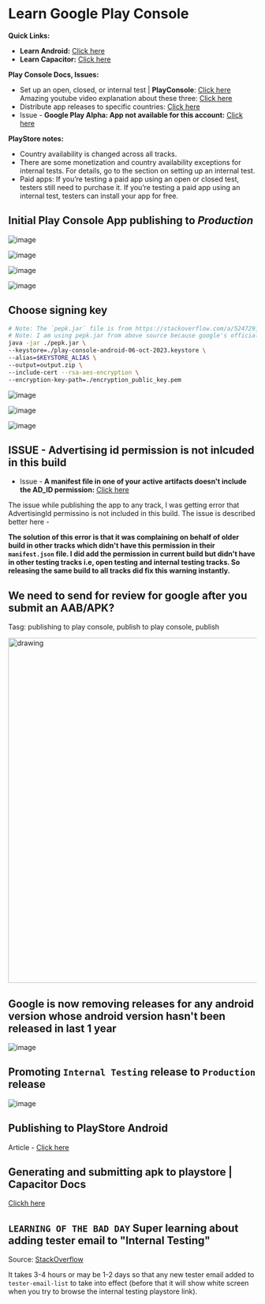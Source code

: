 # Learn Google Play Console

**Quick Links:**
- **Learn Android:** [Click here](https://github.com/sahilrajput03/learning_android/blob/main/Readme.md)
- **Learn Capacitor:** [Click here](learn-capacitor.md)

**Play Console Docs, Issues:**
- Set up an open, closed, or internal test \| **PlayConsole**: [Click here](https://support.google.com/googleplay/android-developer/answer/9845334) Amazing youtube video explanation about these three: [Click here](https://www.youtube.com/watch?v=AqFocbUV810&t=31s)
- Distribute app releases to specific countries: [Click here](https://support.google.com/googleplay/android-developer/answer/7550024?hl=en)
- Issue - **Google Play Alpha: App not available for this account:** [Click here](https://stackoverflow.com/questions/59090859/google-play-alpha-app-not-available-for-this-account)

**PlayStore notes:**
- Country availability is changed across all tracks.
- There are some monetization and country availability exceptions for internal tests. For details, go to the section on setting up an internal test.
- Paid apps: If you’re testing a paid app using an open or closed test, testers still need to purchase it. If you’re testing a paid app using an internal test, testers can install your app for free.

## Initial Play Console App publishing to *Production*

![image](https://github.com/sahilrajput03/sahilrajput03/assets/31458531/257cac4f-b4d6-42f2-8e74-983b973fd574)

![image](https://github.com/sahilrajput03/sahilrajput03/assets/31458531/8f627f9a-6dd6-41d0-bb7f-d763adc550aa)

![image](https://github.com/sahilrajput03/sahilrajput03/assets/31458531/77f35ab8-1ccb-4118-ac0a-8cce11cde112)

![image](https://github.com/sahilrajput03/sahilrajput03/assets/31458531/7f9e8c93-de97-4c61-8a75-ba92f78f5a07)


## Choose signing key

```bash
# Note: The `pepk.jar` file is from https://stackoverflow.com/a/52472918/10012446
# Note: I am using pepk.jar from above source because google's official `pepk-src.jar` file is not working and throws error when tried to use.
java -jar ./pepk.jar \
--keystore=./play-console-android-06-oct-2023.keystore \
--alias=$KEYSTORE_ALIAS \
--output=output.zip \
--include-cert --rsa-aes-encryption \
--encryption-key-path=./encryption_public_key.pem
```

![image](https://github.com/sahilrajput03/sahilrajput03/assets/31458531/66a1123c-1a22-4bb4-a525-a117a7c97974)

![image](https://github.com/sahilrajput03/sahilrajput03/assets/31458531/53b81b68-966a-4729-b837-c1138a589f6a)

![image](https://github.com/sahilrajput03/sahilrajput03/assets/31458531/4d41fba5-7448-4a9b-9601-9db8dc9aef5c)

## ISSUE - Advertising id permission is not inlcuded in this build

- Issue - **A manifest file in one of your active artifacts doesn't include the AD_ID permission:** [Click here](https://support.google.com/googleplay/android-developer/thread/235388030/a-manifest-file-in-one-of-your-active-artifacts-doesn-t-include-the-ad-id-permission?hl=en)

The issue while publishing the app to any track, I was getting error that AdvertisingId permissino is not included in this build. The issue is described better here -

**The solution of this error is that it was complaining on behalf of older build in other tracks which didn't have this permission in their `manifest.json` file. I did add the permission in current build but didn't have in other testing tracks i.e, open testing and internal testing tracks. So releasing the same build to all tracks did fix this warning instantly.**

## We need to send for review for google after you submit an AAB/APK?

Tasg: publishing to play console, publish to play console, publish

<img src="https://github.com/sahilrajput03/sahilrajput03/assets/31458531/227028bc-9cf1-4350-8913-1b9a38c02dab" alt="drawing" width="700"/>


## Google is now removing releases for any android version whose android version hasn't been released in last 1 year

![image](https://github.com/sahilrajput03/sahilrajput03/assets/31458531/ffcded5a-b9f0-450d-b4c0-c88b50af781b)

## Promoting `Internal Testing` release to `Production` release

![image](https://github.com/sahilrajput03/sahilrajput03/assets/31458531/b073acf1-edbe-4e8f-830e-aef56764a741)

## Publishing to PlayStore Android

Article - [Click here](https://appinventiv.com/blog/how-to-submit-app-to-google-play-store/)

## Generating and submitting apk to playstore | Capacitor Docs

[Clickh here](https://ionic.io/blog/building-and-releasing-your-capacitor-android-app)

## `LEARNING OF THE BAD DAY` Super learning about adding tester email to "Internal Testing"

Source:  [StackOverflow](https://stackoverflow.com/questions/63253254/google-play-blank-screen-loading-forever-internal-testing-and-public-alpha-track)

It takes 3-4 hours or may be 1-2 days so that any new tester email added to `tester-email-list` to take into effect (before that it will show white screen when you try to browse the internal testing playstore link). 


